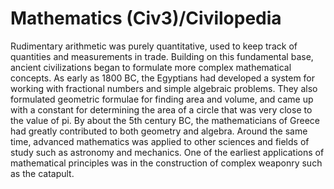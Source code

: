# Mathematics (Civ3)/Civilopedia

Rudimentary arithmetic was purely quantitative, used to keep track of quantities and measurements in trade. Building on this fundamental base, ancient civilizations began to formulate more complex mathematical concepts. As early as 1800 BC, the Egyptians had developed a system for working with fractional numbers and simple algebraic problems. They also formulated geometric formulae for finding area and volume, and came up with a constant for determining the area of a circle that was very close to the value of pi. By about the 5th century BC, the mathematicians of Greece had greatly contributed to both geometry and algebra. Around the same time, advanced mathematics was applied to other sciences and fields of study such as astronomy and mechanics. One of the earliest applications of mathematical principles was in the construction of complex weaponry such as the catapult.